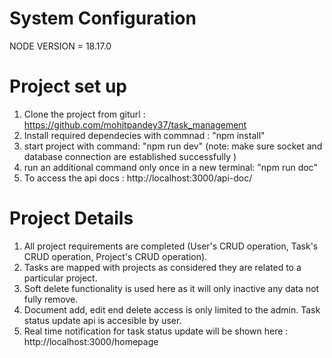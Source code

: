 # System Configuration 
NODE VERSION = 18.17.0

# Project set up
1. Clone the project from giturl : https://github.com/mohitpandey37/task_management 
2. Install required dependecies with commnad : "npm install"
3. start project with command: "npm run dev"  (note: make sure socket and database connection are established successfully )
4. run an additional command only once in a new terminal: "npm run doc"
5. To access the api docs : http://localhost:3000/api-doc/

# Project Details
1. All project requirements are completed (User's CRUD operation, Task's CRUD operation, Project's CRUD operation).
2. Tasks are mapped with projects as considered they are related to a particular project. 
3. Soft delete functionality is used here as it will only inactive any data not fully remove.
4. Document add, edit end delete access is only limited to the admin. Task status update api is accesible by user. 
5. Real time notification for task status update will be shown here : http://localhost:3000/homepage

